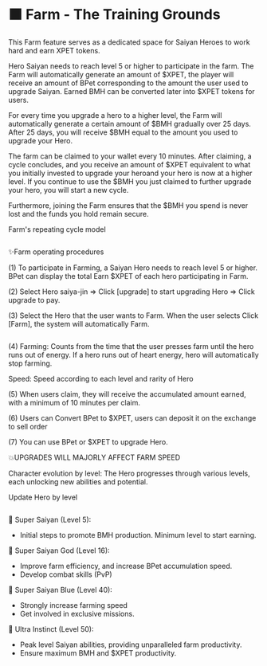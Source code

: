 # ⬛ Farm - The Training Grounds

This Farm feature serves as a dedicated space for Saiyan Heroes to work hard and earn XPET tokens.

Hero Saiyan needs to reach level 5 or higher to participate in the farm. The Farm will automatically generate an amount of $XPET, the player will receive an amount of BPet corresponding to the amount the user used to upgrade Saiyan. Earned BMH can be converted later into $XPET tokens for users.

For every time you upgrade a hero to a higher level, the Farm will automatically generate a certain amount of $BMH gradually over 25 days. After 25 days, you will receive $BMH equal to the amount you used to upgrade your Hero.

The farm can be claimed to your wallet every 10 minutes. After claiming, a cycle concludes, and you receive an amount of $XPET equivalent to what you initially invested to upgrade your heroand your hero is now at a higher level. If you continue to use the $BMH you just claimed to further upgrade your hero, you will start a new cycle.

Furthermore, joining the Farm ensures that the $BMH you spend is never lost and the funds you hold remain secure.

Farm's repeating cycle model

<figure><img src="https://chainkloud-coms-organization.gitbook.io/~gitbook/image?url=https%3A%2F%2F1796548972-files.gitbook.io%2F%7E%2Ffiles%2Fv0%2Fb%2Fgitbook-x-prod.appspot.com%2Fo%2Fspaces%252FZEMUFPTQrcf7O846fusu%252Fuploads%252FZL46s3AKldPsGlEuN9QV%252FFarm.png%3Falt%3Dmedia%26token%3D570fd534-0281-4e09-9dd9-93ebbf5652b3&#x26;width=768&#x26;dpr=4&#x26;quality=100&#x26;sign=7b1e0b3f2a6d8db7e4b6574c1299ef50591caca8aade47992c3eaf056344df68" alt=""><figcaption></figcaption></figure>

✨Farm operating procedures

(1) To participate in Farming, a Saiyan Hero needs to reach level 5 or higher. BPet can display the total Earn $XPET of each hero participating in Farm.

(2) Select Hero saiya-jin => Click \[upgrade] to start upgrading Hero ⇒ Click upgrade to pay.

(3) Select the Hero that the user wants to Farm. When the user selects Click \[Farm], the system will automatically Farm.

<figure><img src="https://chainkloud-coms-organization.gitbook.io/~gitbook/image?url=https%3A%2F%2F1796548972-files.gitbook.io%2F%7E%2Ffiles%2Fv0%2Fb%2Fgitbook-x-prod.appspot.com%2Fo%2Fspaces%252FZEMUFPTQrcf7O846fusu%252Fuploads%252F0VlyQtPqO3ljDgfw8NGx%252Ffarming.png%3Falt%3Dmedia%26token%3D5f331156-6294-4efd-9c59-e2ab36bf35ae&#x26;width=768&#x26;dpr=4&#x26;quality=100&#x26;sign=0d2840374d3a667386b51aff181343447d9e67b95dcbd007957d09cc84071207" alt=""><figcaption></figcaption></figure>

(4) Farming: Counts from the time that the user presses farm until the hero runs out of energy. If a hero runs out of heart energy, hero will automatically stop farming.

Speed: Speed ​​​​according to each level and rarity of Hero

(5) When users claim, they will receive the accumulated amount earned, with a minimum of 10 minutes per claim.

(6) Users can Convert BPet to $XPET, users can deposit it on the exchange to sell order

(7) You can use BPet or $XPET to upgrade Hero.

💥UPGRADES WILL MAJORLY AFFECT FARM SPEED

Character evolution by level: The Hero progresses through various levels, each unlocking new abilities and potential.

Update Hero by level

<figure><img src="https://chainkloud-coms-organization.gitbook.io/~gitbook/image?url=https%3A%2F%2Flh7-us.googleusercontent.com%2FBV5VdUnSpRcwNfI8elqSc0HYUJlTYRciKyy7NmCFLC-rrVqE3cdaItuOtvo6Jpn0IwxnLe8hO5bz1mIuzb9aS8jhPLQQWgEEoEhKghmgwVKhkEKUzsnXWtjB8DTjCyVVGO0Uv9-1AauJFw5NUe6OGWc&#x26;width=768&#x26;dpr=4&#x26;quality=100&#x26;sign=c35a6d325e253e65baf3c05d80c8421392a60101c075c07cf4483470bb4ffffc" alt=""><figcaption></figcaption></figure>

🚀 Super Saiyan (Level 5):

* Initial steps to promote BMH  production. Minimum level to start earning.

🚀 Super Saiyan God (Level 16):

* Improve farm efficiency, and increase BPet accumulation speed.
* Develop combat skills (PvP)

🚀 Super Saiyan Blue (Level 40):

* Strongly increase farming speed
* Get involved in exclusive missions.

🚀 Ultra Instinct (Level 50):

* Peak level Saiyan abilities, providing unparalleled farm productivity.
* Ensure maximum BMH and $XPET productivity.
